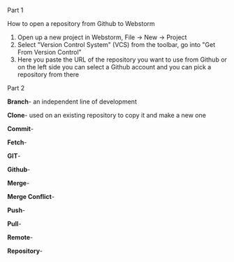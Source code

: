 Part 1

How to open a repository from Github to Webstorm
1. Open up a new project in Webstorm, File -> New -> Project
2. Select "Version Control System" (VCS) from the toolbar, go into "Get From Version Control"
3. Here you paste the URL of the repository you want to use from Github or on the left side you can select a Github account and you can pick a repository from there



Part 2

<b>Branch</b>- an independent line of development

<b>Clone</b>- used on an existing repository to copy it and make a new one 

<b>Commit</b>- 

<b>Fetch</b>-

<b>GIT</b>-

<b>Github</b>-

<b>Merge</b>-

<b>Merge Conflict</b>-

<b>Push</b>-

<b>Pull</b>-

<b>Remote</b>-

<b>Repository</b>-
